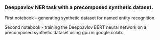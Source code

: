 ### Deeppavlov NER task with a precomposed synthetic dataset.
First notebook - generating synthetic dataset for named entity recognition.

Second notebook - training the Deeppavlov BERT neural network on a precomposed synthetic dataset using gpu in google colab.
